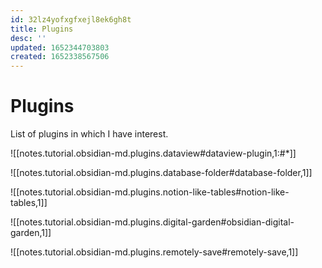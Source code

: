 ```yaml
---
id: 32lz4yofxgfxejl8ek6gh8t
title: Plugins
desc: ''
updated: 1652344703803
created: 1652338567506
---
```

# Plugins

List of plugins in which I have interest.

![[notes.tutorial.obsidian-md.plugins.dataview#dataview-plugin,1:#*]]

![[notes.tutorial.obsidian-md.plugins.database-folder#database-folder,1]]

![[notes.tutorial.obsidian-md.plugins.notion-like-tables#notion-like-tables,1]]

![[notes.tutorial.obsidian-md.plugins.digital-garden#obsidian-digital-garden,1]]

![[notes.tutorial.obsidian-md.plugins.remotely-save#remotely-save,1]]